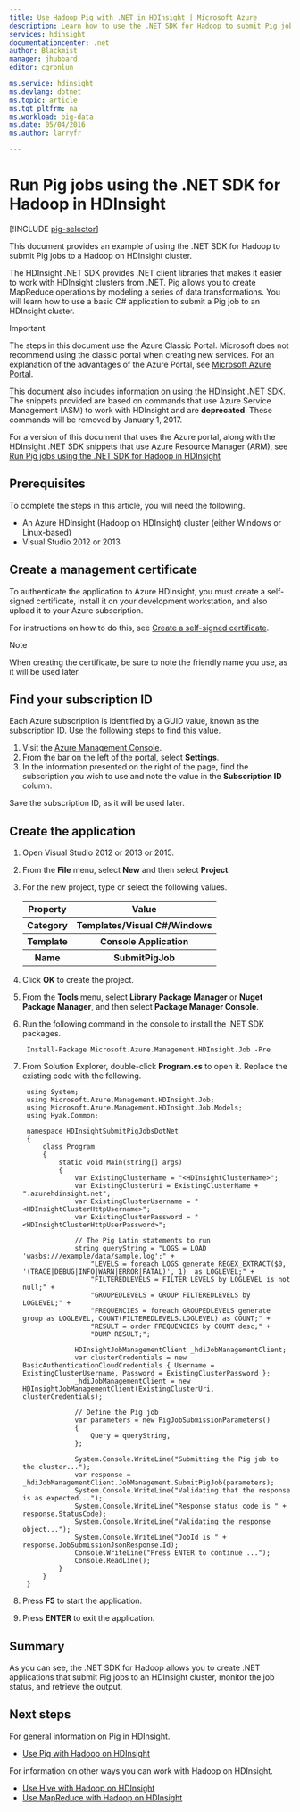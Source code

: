 ```yaml
---
title: Use Hadoop Pig with .NET in HDInsight | Microsoft Azure
description: Learn how to use the .NET SDK for Hadoop to submit Pig jobs to Hadoop on HDInsight.
services: hdinsight
documentationcenter: .net
author: Blackmist
manager: jhubbard
editor: cgronlun

ms.service: hdinsight
ms.devlang: dotnet
ms.topic: article
ms.tgt_pltfrm: na
ms.workload: big-data
ms.date: 05/04/2016
ms.author: larryfr

---
```

# Run Pig jobs using the .NET SDK for Hadoop in HDInsight
[!INCLUDE [pig-selector](../../includes/hdinsight-selector-use-pig.md)]

This document provides an example of using the .NET SDK for Hadoop to submit Pig jobs to a Hadoop on HDInsight cluster.

The HDInsight .NET SDK provides .NET client libraries that makes it easier to work with HDInsight clusters from .NET. Pig allows you to create MapReduce operations by modeling a series of data transformations. You will learn how to use a basic C# application to submit a Pig job to an HDInsight cluster.

> [!IMPORTANT]
> The steps in this document use the Azure Classic Portal. Microsoft does not recommend using the classic portal when creating new services. For an explanation of the advantages of the Azure Portal, see [Microsoft Azure Portal](https://azure.microsoft.com/features/azure-portal/).
> 
> This document also includes information on using the HDInsight .NET SDK. The snippets provided are based on commands that use Azure Service Management (ASM) to work with HDInsight and are **deprecated**. These commands will be removed by January 1, 2017.
> 
> For a version of this document that uses the Azure portal, along with the HDInsight .NET SDK snippets that use Azure Resource Manager (ARM), see [Run Pig jobs using the .NET SDK for Hadoop in HDInsight](hdinsight-hadoop-use-pig-dotnet-sdk.md)
> 
> 

## <a id="prereq"></a>Prerequisites
To complete the steps in this article, you will need the following.

* An Azure HDInsight (Hadoop on HDInsight) cluster (either Windows or Linux-based)
* Visual Studio 2012 or 2013

## <a id="certificate"></a>Create a management certificate
To authenticate the application to Azure HDInsight, you must create a self-signed certificate, install it on your development workstation, and also upload it to your Azure subscription.

For instructions on how to do this, see [Create a self-signed certificate](http://go.microsoft.com/fwlink/?LinkId=511138).

> [!NOTE]
> When creating the certificate, be sure to note the friendly name you use, as it will be used later.
> 
> 

## <a id="subscriptionid"></a>Find your subscription ID
Each Azure subscription is identified by a GUID value, known as the subscription ID. Use the following steps to find this value.

1. Visit the [Azure Management Console](https://manage.windowsazure.com/).
2. From the bar on the left of the portal, select **Settings**.
3. In the information presented on the right of the page, find the subscription you wish to use and note the value in the **Subscription ID** column.

Save the subscription ID, as it will be used later.

## <a id="create"></a>Create the application
1. Open Visual Studio 2012 or 2013 or 2015.
2. From the **File** menu, select **New** and then select **Project**.
3. For the new project, type or select the following values.
   
    <table>
    <tr>
    <th>Property</th>
    <th>Value</th>
    </tr>
    <tr>
    <th>Category</th>
    <th>Templates/Visual C#/Windows</th>
    </tr>
    <tr>
    <th>Template</th>
    <th>Console Application</th>
    </tr>
    <tr>
    <th>Name</th>
    <th>SubmitPigJob</th>
    </tr>
    </table>
4. Click **OK** to create the project.
5. From the **Tools** menu, select **Library Package Manager** or **Nuget Package Manager**, and then select **Package Manager Console**.
6. Run the following command in the console to install the .NET SDK packages.
   
        Install-Package Microsoft.Azure.Management.HDInsight.Job -Pre
7. From Solution Explorer, double-click **Program.cs** to open it. Replace the existing code with the following.
   
        using System;
        using Microsoft.Azure.Management.HDInsight.Job;
        using Microsoft.Azure.Management.HDInsight.Job.Models;
        using Hyak.Common;
   
        namespace HDInsightSubmitPigJobsDotNet
        {
            class Program
            {
                static void Main(string[] args)
                {
                    var ExistingClusterName = "<HDInsightClusterName>";
                    var ExistingClusterUri = ExistingClusterName + ".azurehdinsight.net";
                    var ExistingClusterUsername = "<HDInsightClusterHttpUsername>";
                    var ExistingClusterPassword = "<HDInsightClusterHttpUserPassword>";
   
                    // The Pig Latin statements to run
                    string queryString = "LOGS = LOAD 'wasbs:///example/data/sample.log';" +
                        "LEVELS = foreach LOGS generate REGEX_EXTRACT($0, '(TRACE|DEBUG|INFO|WARN|ERROR|FATAL)', 1)  as LOGLEVEL;" +
                        "FILTEREDLEVELS = FILTER LEVELS by LOGLEVEL is not null;" +
                        "GROUPEDLEVELS = GROUP FILTEREDLEVELS by LOGLEVEL;" +
                        "FREQUENCIES = foreach GROUPEDLEVELS generate group as LOGLEVEL, COUNT(FILTEREDLEVELS.LOGLEVEL) as COUNT;" +
                        "RESULT = order FREQUENCIES by COUNT desc;" +
                        "DUMP RESULT;";

                    HDInsightJobManagementClient _hdiJobManagementClient;
                    var clusterCredentials = new BasicAuthenticationCloudCredentials { Username = ExistingClusterUsername, Password = ExistingClusterPassword };
                    _hdiJobManagementClient = new HDInsightJobManagementClient(ExistingClusterUri, clusterCredentials);

                    // Define the Pig job
                    var parameters = new PigJobSubmissionParameters()
                    {
                        Query = queryString,
                    };

                    System.Console.WriteLine("Submitting the Pig job to the cluster...");
                    var response = _hdiJobManagementClient.JobManagement.SubmitPigJob(parameters);
                    System.Console.WriteLine("Validating that the response is as expected...");
                    System.Console.WriteLine("Response status code is " + response.StatusCode);
                    System.Console.WriteLine("Validating the response object...");
                    System.Console.WriteLine("JobId is " + response.JobSubmissionJsonResponse.Id);
                    Console.WriteLine("Press ENTER to continue ...");
                    Console.ReadLine();
                }
            }
        }

1. Press **F5** to start the application.
2. Press **ENTER** to exit the application.

## <a id="summary"></a>Summary
As you can see, the .NET SDK for Hadoop allows you to create .NET applications that submit Pig jobs to an HDInsight cluster, monitor the job status, and retrieve the output.

## <a id="nextsteps"></a>Next steps
For general information on Pig in HDInsight.

* [Use Pig with Hadoop on HDInsight](hdinsight-use-pig.md)

For information on other ways you can work with Hadoop on HDInsight.

* [Use Hive with Hadoop on HDInsight](hdinsight-use-hive.md)
* [Use MapReduce with Hadoop on HDInsight](hdinsight-use-mapreduce.md)

